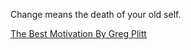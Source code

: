 
Change means the death of your old self.

[The Best Motivation By Greg Plitt](https://www.youtube.com/watch?v=gOnASpAjvCE)
